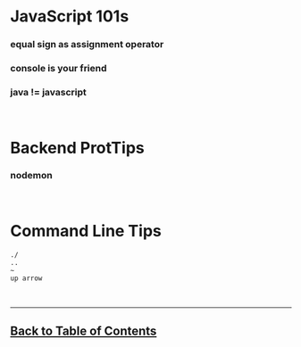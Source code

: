 # JavaScript 101s

### equal sign as assignment operator

### console is your friend

### java != javascript

<br>

# Backend ProtTips

### nodemon

<br>

# Command Line Tips

```
./
..
~
up arrow
```

<br>
<hr>

## [Back to Table of Contents](./README)